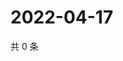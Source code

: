 # 2022-04-17

共 0 条

<!-- BEGIN WEIBO -->
<!-- 最后更新时间 Sun Apr 17 2022 17:14:52 GMT+0800 (China Standard Time) -->

<!-- END WEIBO -->
